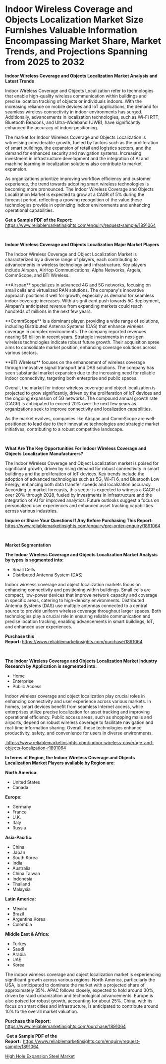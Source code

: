 <p><h1>Indoor Wireless Coverage and Objects Localization Market Size Furnishes Valuable Information Encompassing Market Share, Market Trends, and Projections Spanning from 2025 to 2032</h1></p><p><strong>Indoor Wireless Coverage and Objects Localization Market Analysis and Latest Trends</strong></p>
<p><p>Indoor Wireless Coverage and Objects Localization refer to technologies that enable high-quality wireless communication within buildings and precise location tracking of objects or individuals indoors. With the increasing reliance on mobile devices and IoT applications, the demand for seamless wireless connectivity in indoor environments has surged. Additionally, advancements in localization technologies, such as Wi-Fi RTT, Bluetooth Beacons, and Ultra-Wideband (UWB), have significantly enhanced the accuracy of indoor positioning.</p><p>The market for Indoor Wireless Coverage and Objects Localization is witnessing considerable growth, fueled by factors such as the proliferation of smart buildings, the expansion of retail and logistics sectors, and the demand for enhanced security and navigation systems. Increasing investment in infrastructure development and the integration of AI and machine learning in localization solutions also contribute to market expansion.</p><p>As organizations prioritize improving workflow efficiency and customer experience, the trend towards adopting smart wireless technologies is becoming more pronounced. The Indoor Wireless Coverage and Objects Localization Market is expected to grow at a CAGR of 5% during the forecast period, reflecting a growing recognition of the value these technologies provide in optimizing indoor environments and enhancing operational capabilities.</p></p>
<p><strong>Get a Sample PDF of the Report:&nbsp;</strong> <a href="https://www.reliablemarketinsights.com/enquiry/request-sample/1891064?utm_campaign=2981&utm_medium=2&utm_source=Github&utm_content=ia&utm_term=28032025&utm_id=indoor-wireless-coverage-and-objects-localization">https://www.reliablemarketinsights.com/enquiry/request-sample/1891064</a></p>
<p>&nbsp;</p>
<p><strong>Indoor Wireless Coverage and Objects Localization Major Market Players</strong></p>
<p><p>The Indoor Wireless Coverage and Object Localization Market is characterized by a diverse range of players, each contributing to advancements in wireless technology and infrastructure. Key players include Airspan, AirHop Communications, Alpha Networks, Argela, CommScope, and BTI Wireless.</p><p>**Airspan** specializes in advanced 4G and 5G networks, focusing on small cells and virtualized RAN solutions. The company's innovative approach positions it well for growth, especially as demand for seamless indoor coverage increases. With a significant push towards 5G deployment, Airspan's anticipated revenue from expanding markets could reach hundreds of millions in the next few years.</p><p>**CommScope** is a dominant player, providing a wide range of solutions, including Distributed Antenna Systems (DAS) that enhance wireless coverage in complex environments. The company reported revenues nearing $9 billion in recent years. Strategic investments in next-gen wireless technologies indicate robust future growth. Their acquisition spree aims to consolidate market position, enhancing coverage solutions across various sectors.</p><p>**BTI Wireless** focuses on the enhancement of wireless coverage through innovative signal transport and DAS solutions. The company has seen substantial market expansion due to the increasing need for reliable indoor connectivity, targeting both enterprise and public spaces. </p><p>Overall, the market for indoor wireless coverage and object localization is projected to grow significantly, driven by the proliferation of IoT devices and the ongoing expansion of 5G networks. The compound annual growth rate (CAGR) is anticipated to exceed 20% over the next few years as organizations seek to improve connectivity and localization capabilities. </p><p>As the market evolves, companies like Airspan and CommScope are well-positioned to lead due to their innovative technologies and strategic market initiatives, contributing to a robust competitive landscape.</p></p>
<p>&nbsp;</p>
<p><strong>What Are The Key Opportunities For Indoor Wireless Coverage and Objects Localization Manufacturers?</strong></p>
<p><p>The Indoor Wireless Coverage and Object Localization market is poised for significant growth, driven by rising demand for robust connectivity in smart buildings and the proliferation of IoT devices. Key trends include the adoption of advanced technologies such as 5G, Wi-Fi 6, and Bluetooth Low Energy, enhancing both data transfer speeds and localization accuracy. According to market forecasts, this sector is expected to witness a CAGR of over 20% through 2028, fueled by investments in infrastructure and the integration of AI for improved analytics. Future outlooks suggest a focus on personalized user experiences and enhanced asset tracking capabilities across various industries.</p></p>
<p><strong>Inquire or Share Your Questions If Any Before Purchasing This Report:</strong> <a href="https://www.reliablemarketinsights.com/enquiry/pre-order-enquiry/1891064?utm_campaign=2981&utm_medium=2&utm_source=Github&utm_content=ia&utm_term=28032025&utm_id=indoor-wireless-coverage-and-objects-localization">https://www.reliablemarketinsights.com/enquiry/pre-order-enquiry/1891064</a></p>
<p>&nbsp;</p>
<p><strong>Market Segmentation</strong></p>
<p><strong>The Indoor Wireless Coverage and Objects Localization Market Analysis by types is segmented into:</strong></p>
<p><ul><li>Small Cells</li><li>Distributed Antenna System (DAS)</li></ul></p>
<p><p>Indoor wireless coverage and object localization markets focus on enhancing connectivity and positioning within buildings. Small cells are compact, low-power devices that improve network capacity and coverage in specific areas, catering to high-density environments. Distributed Antenna Systems (DAS) use multiple antennas connected to a central source to provide uniform wireless coverage throughout larger spaces. Both technologies play a crucial role in ensuring reliable communication and precise location tracking, enabling advancements in smart buildings, IoT, and enhanced user experiences.</p></p>
<p><strong>Purchase this Report:&nbsp;</strong><a href="https://www.reliablemarketinsights.com/purchase/1891064?utm_campaign=2981&utm_medium=2&utm_source=Github&utm_content=ia&utm_term=28032025&utm_id=indoor-wireless-coverage-and-objects-localization">https://www.reliablemarketinsights.com/purchase/1891064</a></p>
<p>&nbsp;</p>
<p><strong>The Indoor Wireless Coverage and Objects Localization Market Industry Research by Application is segmented into:</strong></p>
<p><ul><li>Home</li><li>Enterprise</li><li>Public Access</li></ul></p>
<p><p>Indoor wireless coverage and object localization play crucial roles in enhancing connectivity and user experience across various markets. In homes, smart devices benefit from seamless Internet access, while enterprises utilize precise localization for asset tracking and improving operational efficiency. Public access areas, such as shopping malls and airports, depend on robust wireless coverage to facilitate navigation and real-time information sharing. Overall, these technologies enhance productivity, safety, and convenience for users in diverse environments.</p></p>
<p><a href="https://www.reliablemarketinsights.com/indoor-wireless-coverage-and-objects-localization-r1891064?utm_campaign=2981&utm_medium=2&utm_source=Github&utm_content=ia&utm_term=28032025&utm_id=indoor-wireless-coverage-and-objects-localization">&nbsp;https://www.reliablemarketinsights.com/indoor-wireless-coverage-and-objects-localization-r1891064</a></p>
<p><strong>In terms of Region, the Indoor Wireless Coverage and Objects Localization Market Players available by Region are:</strong></p>
<p>
    <p> <strong> North America: </strong>
        <ul>
            <li>United States</li>
            <li>Canada</li>
        </ul>
        </p> 
    <p> <strong> Europe: </strong>
        <ul>
            <li>Germany</li>
            <li>France</li>
            <li>U.K.</li>
            <li>Italy</li>
            <li>Russia</li>
        </ul>
        </p> 
    <p> <strong> Asia-Pacific: </strong>
        <ul>
            <li>China</li>
            <li>Japan</li>
            <li>South Korea</li>
            <li>India</li>
            <li>Australia</li>
            <li>China Taiwan</li>
            <li>Indonesia</li>
            <li>Thailand</li>
            <li>Malaysia</li>
        </ul>
        </p> 
    <p> <strong> Latin America: </strong>
        <ul>
            <li>Mexico</li>
            <li>Brazil</li>
            <li>Argentina Korea</li>
            <li>Colombia</li>
        </ul>
        </p> 
    <p> <strong> Middle East & Africa: </strong>
        <ul>
            <li>Turkey</li>
            <li>Saudi</li>
            <li>Arabia</li>
            <li>UAE</li>
            <li>Korea</li>
        </ul>
    </p>
    </p>
<p><p>The indoor wireless coverage and object localization market is experiencing significant growth across various regions. North America, particularly the USA, is anticipated to dominate the market with a projected share of approximately 35%. APAC follows closely, expected to hold around 30%, driven by rapid urbanization and technological advancements. Europe is also poised for robust growth, accounting for about 25%. China, with its focus on smart cities and infrastructure, is anticipated to contribute around 10% to the overall market valuation.</p></p>
<p><strong>Purchase this Report: </strong><a href="https://www.reliablemarketinsights.com/purchase/1891064?utm_campaign=2981&utm_medium=2&utm_source=Github&utm_content=ia&utm_term=28032025&utm_id=indoor-wireless-coverage-and-objects-localization">https://www.reliablemarketinsights.com/purchase/1891064</a></p>
<p>&nbsp;<strong>Get a Sample PDF of the Report:&nbsp;&nbsp;</strong><a href="https://www.reliablemarketinsights.com/enquiry/request-sample/1891064?utm_campaign=2981&utm_medium=2&utm_source=Github&utm_content=ia&utm_term=28032025&utm_id=indoor-wireless-coverage-and-objects-localization">https://www.reliablemarketinsights.com/enquiry/request-sample/1891064</a></p>
<p><strong></strong></p>
<p><p><a href="https://github.com/djibenesha/Market-Research-Report-List-1/blob/main/high-hole-expansion-steel-market.md?utm_campaign=2981&utm_medium=2&utm_source=Github&utm_content=ia&utm_term=28032025&utm_id=indoor-wireless-coverage-and-objects-localization">High Hole Expansion Steel Market</a></p></p>